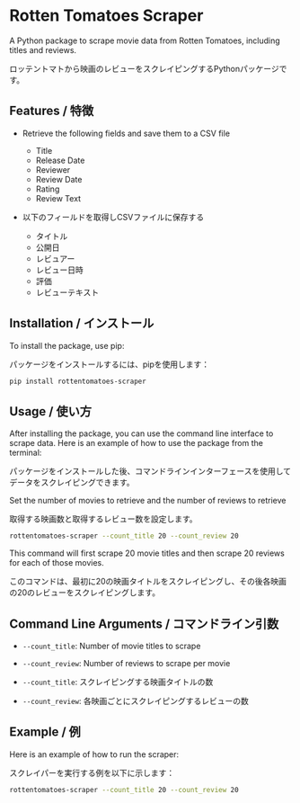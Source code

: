 # Rotten Tomatoes Scraper

A Python package to scrape movie data from Rotten Tomatoes, including titles and reviews.

ロッテントマトから映画のレビューをスクレイピングするPythonパッケージです。

## Features / 特徴

- Retrieve the following fields and save them to a CSV file
  - Title
  - Release Date
  - Reviewer
  - Review Date
  - Rating
  - Review Text

- 以下のフィールドを取得しCSVファイルに保存する
  - タイトル
  - 公開日
  - レビュアー
  - レビュー日時
  - 評価
  - レビューテキスト

## Installation / インストール

To install the package, use pip:

パッケージをインストールするには、pipを使用します：

```sh
pip install rottentomatoes-scraper
```

## Usage / 使い方

After installing the package, you can use the command line interface to scrape data. Here is an example of how to use the package from the terminal:

パッケージをインストールした後、コマンドラインインターフェースを使用してデータをスクレイピングできます。

Set the number of movies to retrieve and the number of reviews to retrieve

取得する映画数と取得するレビュー数を設定します。

```sh
rottentomatoes-scraper --count_title 20 --count_review 20
```

This command will first scrape 20 movie titles and then scrape 20 reviews for each of those movies.

このコマンドは、最初に20の映画タイトルをスクレイピングし、その後各映画の20のレビューをスクレイピングします。

## Command Line Arguments / コマンドライン引数

- `--count_title`: Number of movie titles to scrape
- `--count_review`: Number of reviews to scrape per movie

- `--count_title`: スクレイピングする映画タイトルの数
- `--count_review`: 各映画ごとにスクレイピングするレビューの数

## Example / 例

Here is an example of how to run the scraper:

スクレイパーを実行する例を以下に示します：

```sh
rottentomatoes-scraper --count_title 20 --count_review 20
```